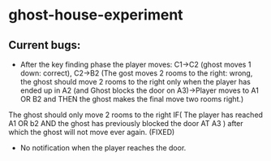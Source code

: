 # ghost-house-experiment

## Current bugs:

-  After the key finding phase the player moves: C1->C2 (ghost moves 1 down: correct), C2->B2 (The gost moves 2 rooms to the right: wrong, the ghost should move 2 rooms to the right only when the player has ended up in A2 (and Ghost blocks the door on A3)->Player moves to A1 OR B2 and THEN the ghost makes the final move two rooms right.)     

  The ghost should only move 2 rooms to the right IF( The player has reached A1 OR b2 AND the ghost has previously blocked the door AT A3 ) after which the ghost will not move ever again. (FIXED)

-  No notification when the player reaches the door.
